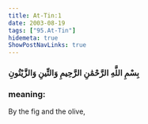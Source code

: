 ```yaml
---
title: At-Tin:1
date: 2003-08-19
tags: ["95.At-Tin"]
hidemeta: true 
ShowPostNavLinks: true 
---
```

### بِسْمِ اللَّهِ الرَّحْمَٰنِ الرَّحِيمِ وَالتِّينِ وَالزَّيْتُونِ
### meaning: 
By the fig and the olive,
